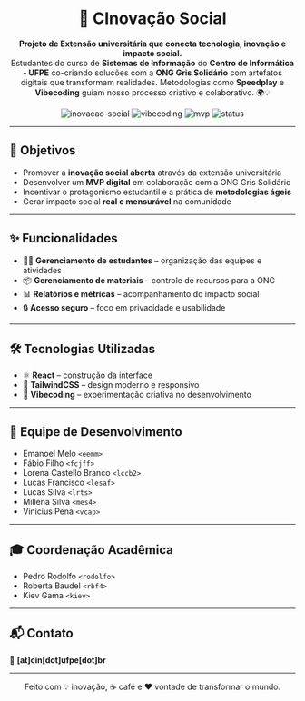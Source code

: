 <h1 align="center" id="title">🚀 CInovação Social</h1>

<p align="center" id="description">
<b>Projeto de Extensão universitária que conecta tecnologia, inovação e impacto social.</b><br/>
Estudantes do curso de <b>Sistemas de Informação</b> do <b>Centro de Informática - UFPE</b> co-criando soluções com a <b>ONG Gris Solidário</b> com artefatos digitais que transformam realidades.  
Metodologias como <b>Speedplay</b> e <b>Vibecoding</b> guiam nosso processo criativo e colaborativo. 🌍💡
</p>

<p align="center">
  <img src="https://img.shields.io/badge/inova%C3%A7%C3%A3o-social-blue" alt="inovacao-social">
  <img src="http://img.shields.io/badge/vibecoding-8A2BE2" alt="vibecoding">
  <img src="https://img.shields.io/badge/mvp-v1-green" alt="mvp">
  <img src="https://img.shields.io/badge/status-em%20desenvolvimento-orange" alt="status">
</p>

---

## 🎯 Objetivos
- Promover a **inovação social aberta** através da extensão universitária  
- Desenvolver um **MVP digital** em colaboração com a ONG Gris Solidário  
- Incentivar o protagonismo estudantil e a prática de **metodologias ágeis**  
- Gerar impacto social **real e mensurável** na comunidade  

---

## ✨ Funcionalidades
- 👩‍🎓 **Gerenciamento de estudantes** – organização das equipes e atividades  
- 📦 **Gerenciamento de materiais** – controle de recursos para a ONG  
- 📊 **Relatórios e métricas** – acompanhamento do impacto social  
- 🔒 **Acesso seguro** – foco em privacidade e usabilidade  

---

## 🛠️ Tecnologias Utilizadas
- ⚛️ **React** – construção da interface  
- 🎨 **TailwindCSS** – design moderno e responsivo  
- 🧪 **Vibecoding** – experimentação criativa no desenvolvimento 

---

## 👥 Equipe de Desenvolvimento
- Emanoel Melo `<eemm>`  
- Fábio Filho `<fcjff>`  
- Lorena Castello Branco `<lccb2>`  
- Lucas Francisco `<lesaf>`  
- Lucas Silva `<lrts>`  
- Millena Silva `<mes4>`  
- Vinicius Pena `<vcap>`  

---

## 🎓 Coordenação Acadêmica
- Pedro Rodolfo `<rodolfo>`  
- Roberta Baudel `<rbf4>`  
- Kiev Gama `<kiev>`  

---


## 📬 Contato
📧 **[at]cin[dot]ufpe[dot]br**  

---

<p align="center">Feito com 💡 inovação, ☕ café e ❤️ vontade de transformar o mundo.</p>
